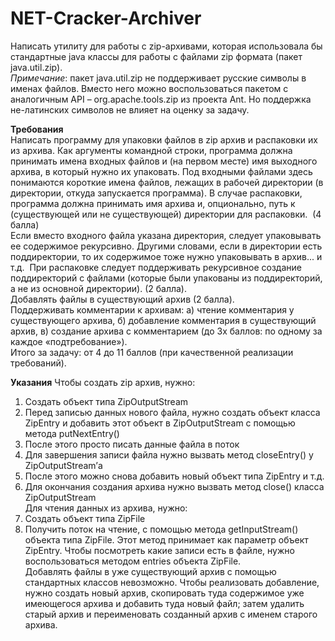 # NET-Cracker-Archiver
Написать утилиту для работы с zip-архивами, которая использовала бы стандартные java классы для работы с файлами zip формата (пакет java.util.zip).   
*Примечание*: пакет java.util.zip не поддерживает русские символы в именах файлов. Вместо него можно воспользоваться пакетом с аналогичным API – org.apache.tools.zip из проекта Ant. Но поддержка не-латинских символов не влияет на оценку за задачу.

**Требования**   
Написать программу для упаковки файлов в zip архив и распаковки их из архива. Как аргументы командной строки, программа должна принимать имена входных файлов и (на первом месте) имя выходного архива, в который нужно их упаковать. Под входными файлами здесь понимаются короткие имена файлов, лежащих в рабочей директории (в директории, откуда запускается программа). В случае распаковки, программа должна принимать имя архива и, опционально, путь к (существующей или не существующей) директории для распаковки.  (4 балла)   
Если вместо входного файла указана директория, следует упаковывать ее содержимое рекурсивно. Другими словами, если в директории есть поддиректории, то их содержимое тоже нужно упаковывать в архив... и т.д.  При распаковке следует поддерживать рекурсивное создание поддиректорий с файлами (которые были упакованы из поддиректорий, а не из основной директории). (2 балла).   
Добавлять файлы в существующий архив (2 балла).   
Поддерживать комментарии к архивам: а) чтение комментария у существующего архива, б) добавление комментария в существующий архив, в) создание архива с комментарием (до 3х баллов: по одному за каждое «подтребование»).   
Итого за задачу: от 4 до 11 баллов (при качественной реализации требований).   

**Указания**
Чтобы создать zip архив, нужно:   
1) Создать объект типа ZipOutputStream    
2) Перед записью данных нового файла, нужно создать объект класса ZipEntry и добавить этот объект в ZipOutputStream c помощью метода putNextEntry()   
3) После этого просто писать данные файла в поток   
4) Для завершения записи файла нужно вызвать метод closeEntry() у ZipOutputStream’а   
5) После этого можно снова добавить новый объект типа ZipEntry и т.д.   
6) Для окончания создания архива нужно вызвать метод close() класса ZipOutputStream   
Для чтения данных из архива, нужно:   
1) Создать объект типа ZipFile   
2) Получить поток на чтение, с помощью метода getInputStream() объекта типа ZipFile. Этот метод принимает как параметр объект ZipEntry. Чтобы посмотреть какие записи есть в файле, нужно воспользоваться методом entries объекта ZipFile.   
Добавлять файлы в уже существующий архив с помощью стандартных классов невозможно. Чтобы реализовать добавление, нужно создать новый архив, скопировать туда содержимое уже имеющегося архива и добавить туда новый файл; затем удалить старый архив и переименовать созданный архив с именем старого архива.   
